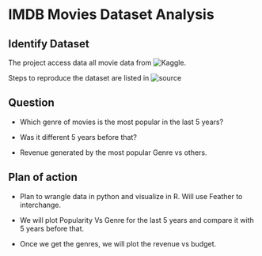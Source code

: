 
# IMDB Movies Dataset Analysis


## Identify Dataset

The project access data all movie data from ![Kaggle](https://www.kaggle.com/rounakbanik/the-movies-dataset/data).

Steps to reproduce the dataset are listed in ![source]()

## Question

* Which genre of movies is the most popular in the last 5 years?

* Was it different 5 years before that?

* Revenue generated by the most popular Genre vs others.

## Plan of action

* Plan to wrangle data in python and visualize in R. Will use Feather to interchange.

* We will plot Popularity Vs Genre for the last 5 years and compare it with 5 years before that.

* Once we get the genres, we will plot the revenue vs budget.
